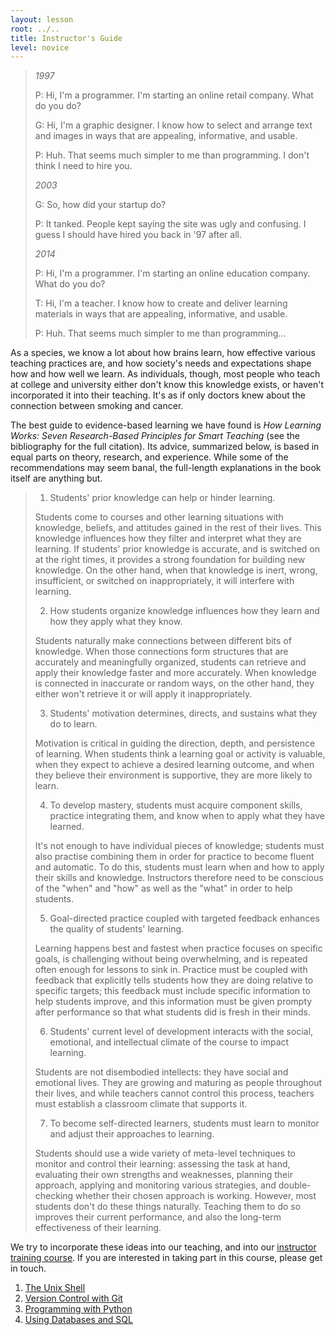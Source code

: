 ```yaml
---
layout: lesson
root: ../..
title: Instructor's Guide
level: novice
---
```


> *1997*
>
> P: Hi, I'm a programmer. I'm starting an online retail company. What do you do?
> 
> G: Hi, I'm a graphic designer. I know how to select and arrange text and images in ways that are appealing, informative, and usable.
> 
> P: Huh. That seems much simpler to me than programming. I don't think I need to hire you.
>
> *2003*
> 
> G: So, how did your startup do?
> 
> P: It tanked. People kept saying the site was ugly and confusing. I guess I should have hired you back in '97 after all.
>
> *2014*
> 
> P: Hi, I'm a programmer. I'm starting an online education company. What do you do?
> 
> T: Hi, I'm a teacher. I know how to create and deliver learning materials in ways that are appealing, informative, and usable.
> 
> P: Huh. That seems much simpler to me than programming...

As a species,
we know a lot about how brains learn,
how effective various teaching practices are,
and how society's needs and expectations shape how and how well we learn.
As individuals,
though,
most people who teach at college and university either don't know this knowledge exists,
or haven't incorporated it into their teaching.
It's as if only doctors knew about the connection between smoking and cancer.

The best guide to evidence-based learning we have found is
*How Learning Works: Seven Research-Based Principles for Smart Teaching*
(see the bibliography for the full citation).
Its advice,
summarized below,
is based in equal parts on theory, research, and experience.
While some of the recommendations may seem banal,
the full-length explanations in the book itself are anything but.

> 1. Students' prior knowledge can help or hinder learning.
> 
> Students come to courses and other learning situations with knowledge, beliefs, and attitudes
> gained in the rest of their lives.
> This knowledge influences how they filter and interpret what they are learning.
> If students' prior knowledge is accurate, and is switched on at the right times,
> it provides a strong foundation for building new knowledge.
> On the other hand, when that knowledge is inert, wrong, insufficient, or switched on inappropriately,
> it will interfere with learning.
> 
> 2. How students organize knowledge influences how they learn and how they apply what they know.
> 
> Students naturally make connections between different bits of knowledge.
> When those connections form structures that are accurately and meaningfully organized,
> students can retrieve and apply their knowledge faster and more accurately.
> When knowledge is connected in inaccurate or random ways,
> on the other hand,
> they either won't retrieve it or will apply it inappropriately.
> 
> 3. Students' motivation determines, directs, and sustains what they do to learn.
> 
> Motivation is critical in guiding the direction, depth, and persistence of learning.
> When students think a learning goal or activity is valuable,
> when they expect to achieve a desired learning outcome,
> and when they believe their environment is supportive,
> they are more likely to learn.
> 
> 4. To develop mastery, students must acquire component skills, practice integrating them, and know when to apply what they have learned.
> 
> It's not enough to have individual pieces of knowledge;
> students must also practise combining them in order for practice to become fluent and automatic.
> To do this,
> students must learn when and how to apply their skills and knowledge.
> Instructors therefore need to be conscious of the "when" and "how" as well as the "what"
> in order to help students.
> 
> 5. Goal-directed practice coupled with targeted feedback enhances the quality of students' learning.
> 
> Learning happens best and fastest when practice focuses on specific goals,
> is challenging without being overwhelming,
> and is repeated often enough for lessons to sink in.
> Practice must be coupled with feedback that explicitly tells students how they are doing relative to specific targets;
> this feedback must include specific information to help students improve,
> and this information must be given prompty after performance so that what students did is fresh in their minds.
> 
> 6. Students' current level of development interacts with the social, emotional, and intellectual climate of the course to impact learning.
> 
> Students are not disembodied intellects:
> they have social and emotional lives.
> They are growing and maturing as people throughout their lives,
> and while teachers cannot control this process,
> teachers must establish a classroom climate that supports it.
> 
> 7. To become self-directed learners, students must learn to monitor and adjust their approaches to learning.
> 
> Students should use a wide variety of meta-level techniques to monitor and control their learning:
> assessing the task at hand,
> evaluating their own strengths and weaknesses,
> planning their approach,
> applying and monitoring various strategies,
> and double-checking whether their chosen approach is working.
> However, most students don't do these things naturally.
> Teaching them to do so improves their current performance,
> and also the long-term effectiveness of their learning.

We try to incorporate these ideas into our teaching,
and into our [instructor training course](http://teaching.software-carpentry.org).
If you are interested in taking part in this course,
please get in touch.

<div class="toc" markdown="1">

1.  [The Unix Shell](01-shell.html)
2.  [Version Control with Git](02-git.html)
3.  [Programming with Python](03-python.html)
4.  [Using Databases and SQL](04-sql.html)

</div>
